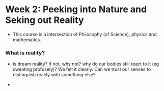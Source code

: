 # Week 2: Peeking into Nature and Seking out Reality
- This course is a intersection of Philosophy (of Science), physics and mathematics.

### What is reality?
- is dream reality? if not, why not? why do our bodies still react to it (eg sweating profusely)? We felt it clearly. Can we trust our senses to distinguish reality with something else?


- 
